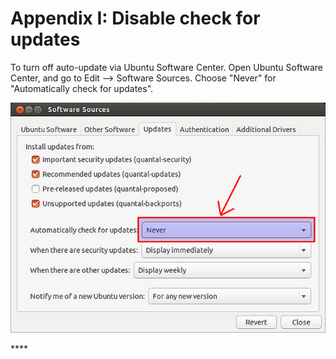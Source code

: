 # Appendix I: Disable check for updates

To turn off auto-update via Ubuntu Software Center. Open Ubuntu Software Center, and go to Edit --&gt; Software Sources. Choose "Never" for "Automatically check for updates".

![Figure 35: Disable Check for updates](../../../../.gitbook/assets/44.jpeg)

\*\*\*\*

